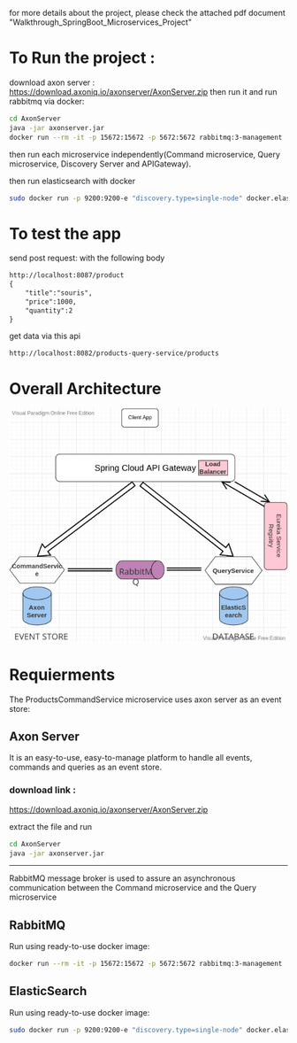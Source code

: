 for more details about the project, please check the attached pdf document "Walkthrough_SpringBoot_Microservices_Project"

# To Run the project :

download axon server :
https://download.axoniq.io/axonserver/AxonServer.zip
then run it and run rabbitmq via docker:

```bash
cd AxonServer
java -jar axonserver.jar
docker run --rm -it -p 15672:15672 -p 5672:5672 rabbitmq:3-management
```

then run each microservice independently(Command microservice, Query microservice, Discovery Server and APIGateway).

then run elasticsearch with docker

```bash
sudo docker run -p 9200:9200-e "discovery.type=single-node" docker.elastic.co/elasticsearch/elasticsearch:7.10.0
```

# To test the app

send post request:
with the following body

```
http://localhost:8087/product
{
    "title":"souris",
    "price":1000,
    "quantity":2
}
```

get data via this api

```
http://localhost:8082/products-query-service/products
```

# Overall Architecture

![GitHub Logo](Architecture.png)

# Requierments

The ProductsCommandService microservice uses axon server as an event store:

## Axon Server

It is an easy-to-use, easy-to-manage platform to handle all events, commands and queries as an event store.

### download link :

https://download.axoniq.io/axonserver/AxonServer.zip

extract the file and run

```bash
cd AxonServer
java -jar axonserver.jar
```

---

RabbitMQ message broker is used to assure an asynchronous communication between the Command microservice and the Query microservice

## RabbitMQ

Run using ready-to-use docker image:

```bash
docker run --rm -it -p 15672:15672 -p 5672:5672 rabbitmq:3-management
```

## ElasticSearch

Run using ready-to-use docker image:

```bash
sudo docker run -p 9200:9200-e "discovery.type=single-node" docker.elastic.co/elasticsearch/elasticsearch:7.10.0
```
